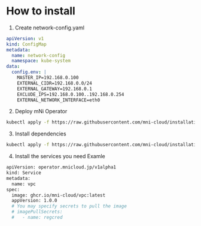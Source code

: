 # How to install

1. Create network-config.yaml
```yaml
apiVersion: v1
kind: ConfigMap
metadata:
  name: network-config
  namespace: kube-system
data:
  config.env: |
    MASTER_IP=192.168.0.100
    EXTERNAL_CIDR=192.168.0.0/24
    EXTERNAL_GATEWAY=192.168.0.1
    EXCLUDE_IPS=192.168.0.100..192.168.0.254
    EXTERNAL_NETWORK_INTERFACE=eth0
```

2. Deploy mNi Operator
```bash
kubectl apply -f https://raw.githubusercontent.com/mni-cloud/installation/main/deploy/mni-installer.yaml
```

3. Install dependencies
```bash
kubectl apply -f https://raw.githubusercontent.com/mni-cloud/installation/main/deploy/components.yaml
```

4. Install the services you need
Examle
```bash
apiVersion: operator.mnicloud.jp/v1alpha1
kind: Service
metadata:
  name: vpc
spec:
  image: ghcr.io/mni-cloud/vpc:latest
  appVersion: 1.0.0
  # You may specify secrets to pull the image
  # imagePullSecrets:
  #   - name: regcred
```
